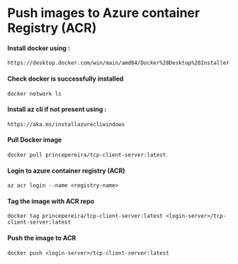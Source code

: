 # Push images to Azure container Registry (ACR)

#### Install docker using : 
```
https://desktop.docker.com/win/main/amd64/Docker%20Desktop%20Installer.exe
```

#### Check docker is successfully installed
```
docker network ls
```

#### Install az cli if not present using : 
```
https://aka.ms/installazurecliwindows
```

#### Pull Docker image
```
docker pull princepereira/tcp-client-server:latest
```

#### Login to azure container registry (ACR)
```
az acr login --name <registry-name>
```
 
#### Tag the image with ACR repo
```
docker tag princepereira/tcp-client-server:latest <login-server>/tcp-client-server:latest
```

#### Push the image to ACR
```
docker push <login-server>/tcp-client-server:latest
```
